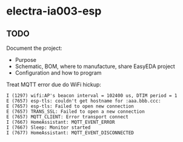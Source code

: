 # electra-ia003-esp

## TODO

Document the project:  
- Purpose  
- Schematic, BOM, where to manufacture, share EasyEDA project
- Configuration and how to program

Treat MQTT error due do WiFi hickup:

```
I (1297) wifi:AP's beacon interval = 102400 us, DTIM period = 1
E (7657) esp-tls: couldn't get hostname for :aaa.bbb.ccc:
E (7657) esp-tls: Failed to open new connection
E (7657) TRANS_SSL: Failed to open a new connection
E (7657) MQTT_CLIENT: Error transport connect
I (7667) HomeAssistant: MQTT_EVENT_ERROR
I (7667) Sleep: Monitor started
I (7677) HomeAssistant: MQTT_EVENT_DISCONNECTED
```
